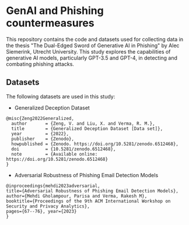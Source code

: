 # GenAI and Phishing countermeasures
This repository contains the code and datasets used for collecting data in the thesis "The Dual-Edged Sword of Generative AI in Phishing" by Alec Siemerink, Utrecht University. This study explores the capabilities of generative AI models, particularly GPT-3.5 and GPT-4, in detecting and combating phishing attacks.

## Datasets
The following datasets are used in this study:

- Generalized Deception Dataset
```
@misc{Zeng2022Generalized,
  author       = {Zeng, V. and Liu, X. and Verma, R. M.},
  title        = {Generalized Deception Dataset [Data set]},
  year         = {2022},
  publisher    = {Zenodo},
  howpublished = {Zenodo. https://doi.org/10.5281/zenodo.6512468},
  doi          = {10.5281/zenodo.6512468},
  note         = {Available online: https://doi.org/10.5281/zenodo.6512468}
}
```
- Adversarial Robustness of Phishing Email Detection Models
```
@inproceedings{mehdi2023adversarial,
title={Adversarial Robustness of Phishing Email Detection Models},
author={Mehdi Gholampour, Parisa and Verma, Rakesh M},
booktitle={Proceedings of the 9th ACM International Workshop on Security and Privacy Analytics},
pages={67--76}, year={2023} 
}
```

